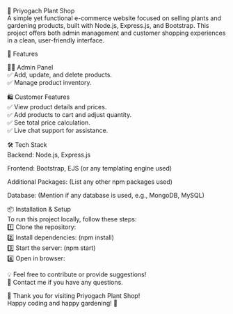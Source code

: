 🌿 Priyogach Plant Shop  
A simple yet functional e-commerce website focused on selling plants and gardening products, built with Node.js, Express.js, and Bootstrap. This project offers both admin management and customer shopping experiences in a clean, user-friendly interface.

🚀 Features

👨‍💻 Admin Panel  
✅ Add, update, and delete products.  
✅ Manage product inventory.

🛍️ Customer Features  
✅ View product details and prices.  
✅ Add products to cart and adjust quantity.  
✅ See total price calculation.  
✅ Live chat support for assistance.

🛠 Tech Stack  
Backend: Node.js, Express.js

Frontend: Bootstrap, EJS (or any templating engine used)

Additional Packages: (List any other npm packages used)

Database: (Mention if any database is used, e.g., MongoDB, MySQL)

📦 Installation & Setup  
To run this project locally, follow these steps:  
1️⃣ Clone the repository:  
2️⃣ Install dependencies: (npm install)  
3️⃣ Start the server: (npm start)  
4️⃣ Open in browser:

💡 Feel free to contribute or provide suggestions!  
📧 Contact me if you have any questions.

🌷 Thank you for visiting Priyogach Plant Shop!  
Happy coding and happy gardening! 🌱
